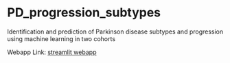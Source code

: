 # PD_progression_subtypes
Identification and prediction of Parkinson disease subtypes and progression using machine learning in two cohorts

Webapp Link: [streamlit webapp](https://anant-dadu-pd-progression-subtypes-webappstreamlit-app-e8z829.streamlitapp.com)